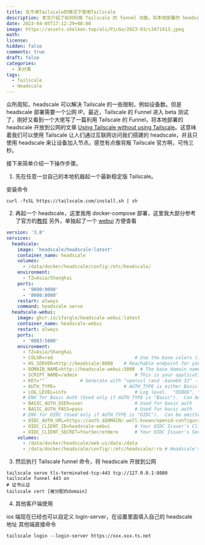 ```yaml
---
title: 在不用Tailscale的情况下使用Tailscale
description: 本文介绍了如何利用 Tailscale 的 funnel 功能，将本地部署的 headscale 开放到公网，从而解决 headscale 部署需要公网 IP 的限制。通过这种方式，可以使用 headscale 来让设备加入节点，而不需要使用 Tailscale。
date: 2023-04-05T17:12:29+08:00
image: https://assets.shelken.top/ali/PicGo/2023-03/c3471413.jpeg
math: 
license: 
hidden: false
comments: true
draft: false
categories:
  - 未分类
tags:
  - Tailscale
  - Headscale
---
```


众所周知，headscale 可以解决 Tailscale 的一些限制，例如设备数。但是 headscale 部署需要一个公网 IP。最近，Tailscale 的 Funnel 进入 beta 测试了，刚好又看到一个大佬写了一篇利用 Tailscale 的 Funnel，将本地部署的 headscale 开放到公网的文章 [Using Tailscale without using Tailscale](https://tailscale.dev/blog/headscale-funnel)。这意味着我们可以使用 Tailscale 让人们通过互联网访问我们搭建的 headscale，并且只使用 headscale 来让设备加入节点。感觉有点像背叛 Tailscale 官方啊，可怜三秒。

接下来简单介绍一下操作步骤。

1. 先在任意一台自己的本地机器起一个最新稳定版 Tailscale。

安装命令

```shell
curl -fsSL https://tailscale.com/install.sh | sh
```

2. 再起一个 headscale，这里我用 docker-compose 部署，这里我大部分参考了官方的[教程](https://github.com/juanfont/headscale/blob/main/docs/running-headscale-container.md)
另外，单独起了一个 [webui](https://github.com/iFargle/headscale-webui/blob/main/SETUP.md#docker-compose) 方便查看

```yml
version: '3.8'
services:
  headscale:
    image: 'headscale/headscale:latest'
    container_name: headscale
    volumes:
      - /data/docker/headscale/config:/etc/headscale/
    environment:
      - TZ=Asia/Shanghai
    ports:
      - '9090:9090'
      - '8080:8080'
    restart: always
    command: headscale serve
  headscale-webui:
    image: ghcr.io/ifargle/headscale-webui:latest
    container_name: headscale-webui
    restart: always
    ports:
      - '8083:5000'
    environment:
      - TZ=Asia/Shanghai
      - COLOR=red                              # Use the base colors (ie, no darken-3, etc) -
      - HS_SERVER=http://headscale:8080    # Reachable endpoint for your Headscale server
      - DOMAIN_NAME=http://headscale-webui:5000  # The base domain name for this container.
      - SCRIPT_NAME=/admin                     # This is your applications base path (wsgi requires the name "SCRIPT_NAME").  Remove if you are hosing at the root /
      - KEY=""             # Generate with "openssl rand -base64 32" - used to encrypt your key on disk.
      - AUTH_TYPE=                         # AUTH_TYPE is either Basic or OIDC.  Empty for no authentication
      - LOG_LEVEL=info                         # Log level.  "DEBUG", "ERROR", "WARNING", or "INFO".  Default "INFO"
      # ENV for Basic Auth (Used only if AUTH_TYPE is "Basic").  Can be omitted if you aren't using Basic Auth
      - BASIC_AUTH_USER=user                   # Used for basic auth
      - BASIC_AUTH_PASS=pass                   # Used for basic auth
      # ENV for OIDC (Used only if AUTH_TYPE is "OIDC").  Can be omitted if you aren't using OIDC
      - OIDC_AUTH_URL=https://auth.$DOMAIN/.well-known/openid-configuration # URL for your OIDC issuer's well-known endpoint
      - OIDC_CLIENT_ID=headscale-webui         # Your OIDC Issuer's Client ID for Headscale-WebUI
      - OIDC_CLIENT_SECRET=YourSecretHere      # Your OIDC Issuer's Secret Key for Headscale-WebUI
    volumes:
      - /data/docker/headscale/web-ui/data:/data                         # Headscale-WebUI's storage.  Make sure ./volume is readable by UID 1000 (chown 1000:1000 ./volume)
      - /data/docker/headscale/config/:/etc/headscale/:ro # Headscale's config storage location.  Used to read your Headscale config.
```

3. 然后执行 Tailscale funnel 命令，将 headscale 开放到公网

```
tailscale serve tls-terminated-tcp:443 tcp://127.0.0.1:8080
tailscale funnel 443 on
# 证书认证
tailscale cert [被分配的domain]
```

4. 其他客户端使用

ios 端现在已经也可以自定义 login-server，在设置里面填入自己的 headscale 地址
其他端直接命令

```
tailscale login --login-server https://xxx.xxx.ts.net
```

